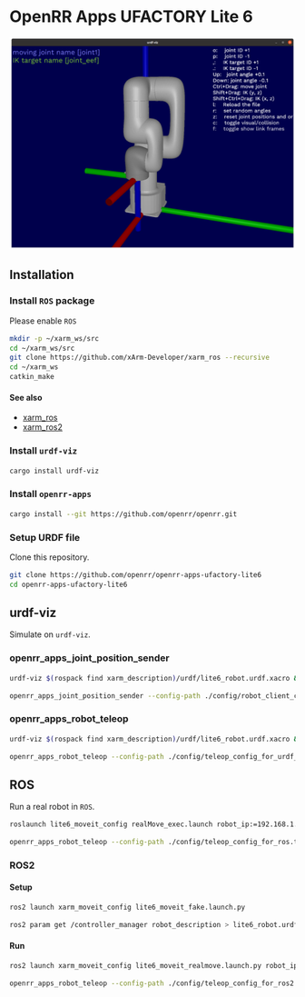 # OpenRR Apps UFACTORY Lite 6

![urdf-viz](./doc/urdf_viz.png)

## Installation

### Install `ROS` package

Please enable `ROS`

```bash
mkdir -p ~/xarm_ws/src
cd ~/xarm_ws/src
git clone https://github.com/xArm-Developer/xarm_ros --recursive
cd ~/xarm_ws
catkin_make
```

#### See also

- [xarm_ros](https://github.com/xArm-Developer/xarm_ros)
- [xarm_ros2](https://github.com/xArm-Developer/xarm_ros2)

### Install `urdf-viz`

```bash
cargo install urdf-viz
```

### Install `openrr-apps`

```bash
cargo install --git https://github.com/openrr/openrr.git
```

### Setup URDF file

Clone this repository.

```bash
git clone https://github.com/openrr/openrr-apps-ufactory-lite6
cd openrr-apps-ufactory-lite6
```

## urdf-viz

Simulate on `urdf-viz`.

### openrr_apps_joint_position_sender

```bash
urdf-viz $(rospack find xarm_description)/urdf/lite6_robot.urdf.xacro &
```

```bash
openrr_apps_joint_position_sender --config-path ./config/robot_client_config_for_urdf_viz.toml
```

### openrr_apps_robot_teleop

```bash
urdf-viz $(rospack find xarm_description)/urdf/lite6_robot.urdf.xacro &
```

```bash
openrr_apps_robot_teleop --config-path ./config/teleop_config_for_urdf_viz.toml
```

## ROS

Run a real robot in `ROS`.

```bash
roslaunch lite6_moveit_config realMove_exec.launch robot_ip:=192.168.1.xxx
```

```bash
openrr_apps_robot_teleop --config-path ./config/teleop_config_for_ros.toml
```

### ROS2

#### Setup

```bash
ros2 launch xarm_moveit_config lite6_moveit_fake.launch.py
```

```bash
ros2 param get /controller_manager robot_description > lite6_robot.urdf
```

#### Run

```bash
ros2 launch xarm_moveit_config lite6_moveit_realmove.launch.py robot_ip:=192.168.1.xxx
```

```bash
openrr_apps_robot_teleop --config-path ./config/teleop_config_for_ros2.toml
```
